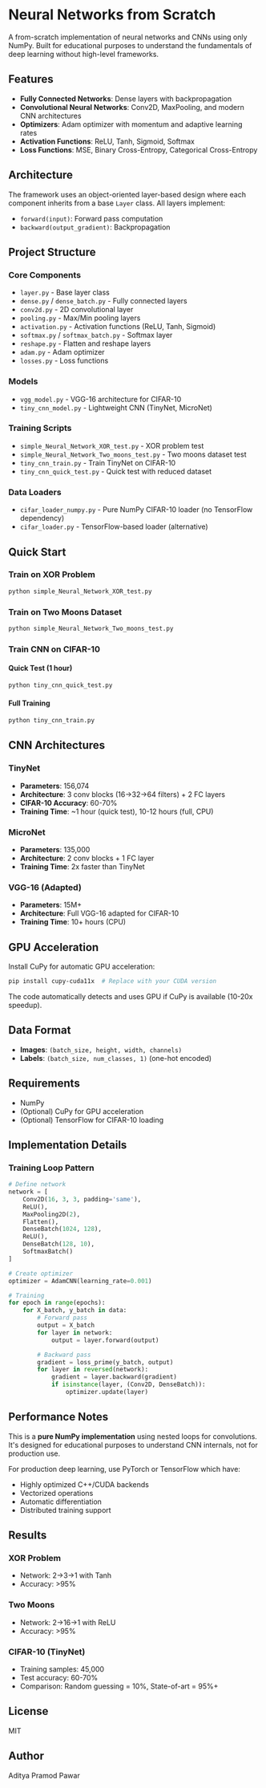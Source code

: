 # Neural Networks from Scratch

A from-scratch implementation of neural networks and CNNs using only NumPy. Built for educational purposes to understand the fundamentals of deep learning without high-level frameworks.

## Features

- **Fully Connected Networks**: Dense layers with backpropagation
- **Convolutional Neural Networks**: Conv2D, MaxPooling, and modern CNN architectures
- **Optimizers**: Adam optimizer with momentum and adaptive learning rates
- **Activation Functions**: ReLU, Tanh, Sigmoid, Softmax
- **Loss Functions**: MSE, Binary Cross-Entropy, Categorical Cross-Entropy

## Architecture

The framework uses an object-oriented layer-based design where each component inherits from a base `Layer` class. All layers implement:
- `forward(input)`: Forward pass computation
- `backward(output_gradient)`: Backpropagation

## Project Structure

### Core Components

- `layer.py` - Base layer class
- `dense.py` / `dense_batch.py` - Fully connected layers
- `conv2d.py` - 2D convolutional layer
- `pooling.py` - Max/Min pooling layers
- `activation.py` - Activation functions (ReLU, Tanh, Sigmoid)
- `softmax.py` / `softmax_batch.py` - Softmax layer
- `reshape.py` - Flatten and reshape layers
- `adam.py` - Adam optimizer
- `losses.py` - Loss functions

### Models

- `vgg_model.py` - VGG-16 architecture for CIFAR-10
- `tiny_cnn_model.py` - Lightweight CNN (TinyNet, MicroNet)

### Training Scripts

- `simple_Neural_Network_XOR_test.py` - XOR problem test
- `simple_Neural_Network_Two_moons_test.py` - Two moons dataset test
- `tiny_cnn_train.py` - Train TinyNet on CIFAR-10
- `tiny_cnn_quick_test.py` - Quick test with reduced dataset

### Data Loaders

- `cifar_loader_numpy.py` - Pure NumPy CIFAR-10 loader (no TensorFlow dependency)
- `cifar_loader.py` - TensorFlow-based loader (alternative)

## Quick Start

### Train on XOR Problem

```bash
python simple_Neural_Network_XOR_test.py
```

### Train on Two Moons Dataset

```bash
python simple_Neural_Network_Two_moons_test.py
```

### Train CNN on CIFAR-10

#### Quick Test (1 hour)
```bash
python tiny_cnn_quick_test.py
```

#### Full Training
```bash
python tiny_cnn_train.py
```

## CNN Architectures

### TinyNet
- **Parameters**: 156,074
- **Architecture**: 3 conv blocks (16→32→64 filters) + 2 FC layers
- **CIFAR-10 Accuracy**: 60-70%
- **Training Time**: ~1 hour (quick test), 10-12 hours (full, CPU)

### MicroNet
- **Parameters**: 135,000
- **Architecture**: 2 conv blocks + 1 FC layer
- **Training Time**: 2x faster than TinyNet

### VGG-16 (Adapted)
- **Parameters**: 15M+
- **Architecture**: Full VGG-16 adapted for CIFAR-10
- **Training Time**: 10+ hours (CPU)

## GPU Acceleration

Install CuPy for automatic GPU acceleration:

```bash
pip install cupy-cuda11x  # Replace with your CUDA version
```

The code automatically detects and uses GPU if CuPy is available (10-20x speedup).

## Data Format

- **Images**: `(batch_size, height, width, channels)`
- **Labels**: `(batch_size, num_classes, 1)` (one-hot encoded)

## Requirements

- NumPy
- (Optional) CuPy for GPU acceleration
- (Optional) TensorFlow for CIFAR-10 loading

## Implementation Details

### Training Loop Pattern

```python
# Define network
network = [
    Conv2D(16, 3, 3, padding='same'),
    ReLU(),
    MaxPooling2D(2),
    Flatten(),
    DenseBatch(1024, 128),
    ReLU(),
    DenseBatch(128, 10),
    SoftmaxBatch()
]

# Create optimizer
optimizer = AdamCNN(learning_rate=0.001)

# Training
for epoch in range(epochs):
    for X_batch, y_batch in data:
        # Forward pass
        output = X_batch
        for layer in network:
            output = layer.forward(output)

        # Backward pass
        gradient = loss_prime(y_batch, output)
        for layer in reversed(network):
            gradient = layer.backward(gradient)
            if isinstance(layer, (Conv2D, DenseBatch)):
                optimizer.update(layer)
```

## Performance Notes

This is a **pure NumPy implementation** using nested loops for convolutions. It's designed for educational purposes to understand CNN internals, not for production use.

For production deep learning, use PyTorch or TensorFlow which have:
- Highly optimized C++/CUDA backends
- Vectorized operations
- Automatic differentiation
- Distributed training support

## Results

### XOR Problem
- Network: 2→3→1 with Tanh
- Accuracy: >95%

### Two Moons
- Network: 2→16→1 with ReLU
- Accuracy: >95%

### CIFAR-10 (TinyNet)
- Training samples: 45,000
- Test accuracy: 60-70%
- Comparison: Random guessing = 10%, State-of-art = 95%+

## License

MIT

## Author

Aditya Pramod Pawar
